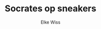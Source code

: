 ---
title: "Socrates op sneakers"
author: "Elke Wiss"
isbn: ""
isbn13: "9789026346897"
rating: "0"
publisher: "Ambo|Anthos uitgevers"
pages: "255"
publishYear: "2020"
read: ""
goodreads_id: "49105212"
---